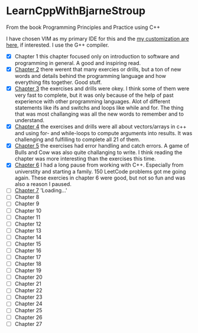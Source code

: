 # LearnCppWithBjarneStroup
From the book Programming Principles and Practice using C++ 

I have chosen VIM as my primary IDE for this and the [my customization are here](https://github.com/Flakvard/.vimrc/blob/main/.vimrc.vim), if interested. I use the G++ compiler.
- [x] Chapter 1 this chapter focused only on introduction to software and programming in general. A good and inspiring read. 
- [x] [Chapter 2](https://github.com/Flakvard/LearnCppWithBjarneStroup/tree/main/Chapter_2) there werent that many exercies or drills, but a ton of new words and details behind the programming language and how everything fits together. Good stuff.
- [x] [Chapter 3](https://github.com/Flakvard/LearnCppWithBjarneStroup/tree/main/Chapter_3) the exercises and drills were okey. I think some of them were very fast to complete, but it was only because of the help of past experience with other programming languages. Alot of different statements like ifs and switchs and loops like while and for. The thing that was most challanging was all the new words to remember and to understand. 
- [x] [Chapter 4](https://github.com/Flakvard/LearnCppWithBjarneStroup/tree/main/Chapter_4) the exercises and drills were all about vectors/arrays in c++ and using for- and while-loops to compute arguments into results. It was challenging and fulfilling to complete all 21 of them. 
- [x] [Chapter 5](https://github.com/Flakvard/LearnCppWithBjarneStroup/tree/main/Chapter_5) the exercises had error handling and catch errors. A game of Bulls and Cow was also quite challanging to write. I think reading the chapter was more interesting than the exercises this time.
- [x] [Chapter 6](https://github.com/Flakvard/LearnCppWithBjarneStroup/tree/main/Chapter_6) I had a long pause from working with C++. Especially from universtity and starting a family. 150 LeetCode problems got me going again. These exercies in chapter 6 were good, but not so fun and was also a reason I paused. 
- [ ] [Chapter 7](https://github.com/Flakvard/LearnCppWithBjarneStroup/tree/main/Chapter_7) 'Loading...'
- [ ] Chapter 8
- [ ] Chapter 9
- [ ] Chapter 10
- [ ] Chapter 11
- [ ] Chapter 12
- [ ] Chapter 13
- [ ] Chapter 14
- [ ] Chapter 15
- [ ] Chapter 16
- [ ] Chapter 17
- [ ] Chapter 18
- [ ] Chapter 19
- [ ] Chapter 20
- [ ] Chapter 21
- [ ] Chapter 22
- [ ] Chapter 23
- [ ] Chapter 24
- [ ] Chapter 25
- [ ] Chapter 26
- [ ] Chapter 27
